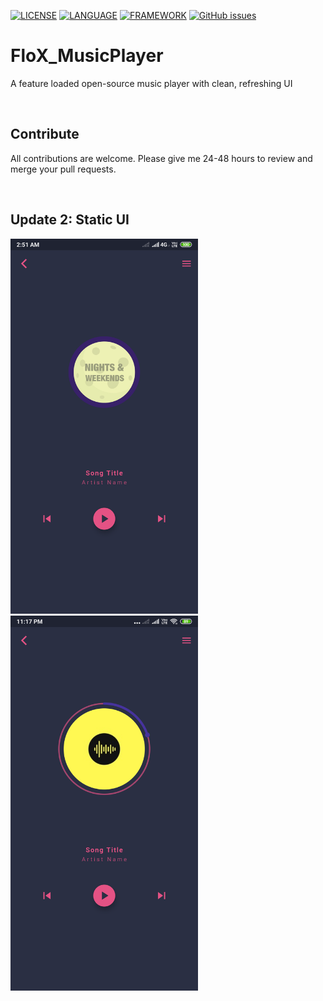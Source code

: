 
[![LICENSE](https://img.shields.io/github/license/Purukitto/FloX_MusicPlayer?style=flat-square)](https://github.com/Purukitto/FloX_MusicPlayer/blob/master/LICENSE)  [![LANGUAGE](https://img.shields.io/static/v1?label=Language&message=Dart&color=blue)](https://dart.dev/)   [![FRAMEWORK](https://img.shields.io/static/v1?label=Framework&message=Flutter&color=blue)](https://flutter.dev/)    [![GitHub issues](https://img.shields.io/github/issues/Purukitto/FloX_MusicPlayer?style=flat-square)](https://github.com/Purukitto/FloX_MusicPlayer/issues)

# FloX_MusicPlayer
A feature loaded open-source music player with clean, refreshing UI

<br>

## Contribute
All contributions are welcome.
Please give me 24-48 hours to review and merge your pull requests.

<br>

## Update 2: Static UI

<img src="https://github.com/Purukitto/FloX_MusicPlayer/blob/master/git_assests/1.png"  width="300">  <img src="https://github.com/Purukitto/FloX_MusicPlayer/blob/master/git_assests/2.png"  width="300">


